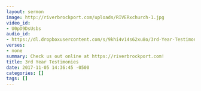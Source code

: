 ```yaml
---
layout: sermon
image: http://riverbrockport.com/uploads/RIVERxchurch-1.jpg
video_id:
- U0pD9DsUsbs
audio_id:
- https://dl.dropboxusercontent.com/s/9khi4v14s62xu8o/3rd-Year-Testimonies.mp3?dl=0
verses:
- none
summary: Check us out online at https://riverbrockport.com!
title: 3rd Year Testimonies
date: 2017-11-05 14:36:45 -0500
categories: []
tags: []
---
```


